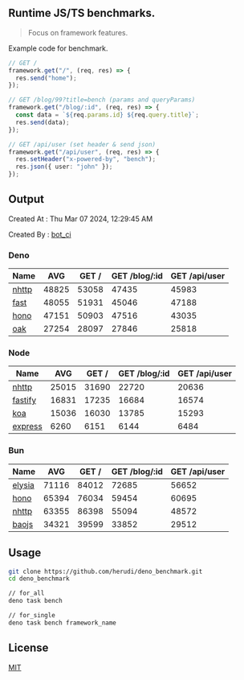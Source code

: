 ## Runtime JS/TS benchmarks.

> Focus on framework features.

Example code for benchmark.
```ts
// GET /
framework.get("/", (req, res) => {
  res.send("home");
});

// GET /blog/99?title=bench (params and queryParams)
framework.get("/blog/:id", (req, res) => {
  const data = `${req.params.id} ${req.query.title}`;
  res.send(data);
});

// GET /api/user (set header & send json)
framework.get("/api/user", (req, res) => {
  res.setHeader("x-powered-by", "bench");
  res.json({ user: "john" });
});
```

## Output
Created At : Thu Mar 07 2024, 12:29:45 AM

Created By : [bot_ci](https://github.com/herudi/deno_benchmarks/commits?author=github-actions%5Bbot%5D)


### Deno
|Name|AVG|GET /|GET /blog/:id|GET /api/user|
|----|----|----|----|----|
|[nhttp](https://github.com/nhttp/nhttp)|48825|53058|47435|45983|
|[fast](https://github.com/danteissaias/fast)|48055|51931|45046|47188|
|[hono](https://github.com/honojs/hono)|47151|50903|47516|43035|
|[oak](https://github.com/oakserver/oak)|27254|28097|27846|25818|
  


### Node
|Name|AVG|GET /|GET /blog/:id|GET /api/user|
|----|----|----|----|----|
|[nhttp](https://github.com/nhttp/nhttp)|25015|31690|22720|20636|
|[fastify](https://github.com/fastify/fastify)|16831|17235|16684|16574|
|[koa](https://github.com/koajs/koa)|15036|16030|13785|15293|
|[express](https://github.com/expressjs/express)|6260|6151|6144|6484|
  


### Bun
|Name|AVG|GET /|GET /blog/:id|GET /api/user|
|----|----|----|----|----|
|[elysia](https://github.com/elysiajs/elysia)|71116|84012|72685|56652|
|[hono](https://github.com/honojs/hono)|65394|76034|59454|60695|
|[nhttp](https://github.com/nhttp/nhttp)|63355|86398|55094|48572|
|[baojs](https://github.com/mattreid1/baojs)|34321|39599|33852|29512|
  



## Usage

```bash
git clone https://github.com/herudi/deno_benchmark.git
cd deno_benchmark

// for_all
deno task bench

// for_single
deno task bench framework_name
```

## License

[MIT](LICENSE)

